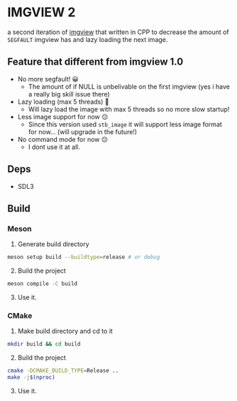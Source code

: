 # IMGVIEW 2

a second iteration of [imgview](https://github.com/commrade-goad/imgview)
that written in CPP to decrease the amount of `SEGFAULT` imgview has and lazy loading the next image.

## Feature that different from imgview 1.0

- No more segfault! 😀
    * The amount of if NULL is unbelivable on the first imgview (yes i have a really big skill issue there)
- Lazy loading (max 5 threads) 💅
    * Will lazy load the image with max 5 threads so no more slow startup!
- Less image support for now 😔
    * Since this version used `stb_image` it will support less image format for now... (will upgrade in the future!)
- No command mode for now 😔
    * I dont use it at all.

## Deps
- SDL3

## Build

### Meson

1. Generate build directory

```sh
meson setup build --buildtype=release # or debug
```

2. Build the project
```sh
meson compile -C build
```

3. Use it.

### CMake

1. Make build directory and cd to it

```sh
mkdir build && cd build
```

2. Build the project
```sh
cmake -DCMAKE_BUILD_TYPE=Release ..
make -j$(nproc)
```

3. Use it.
